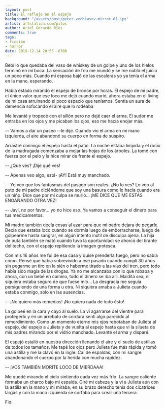 ```yaml
---
layout: post
title: El reflejo en el espejo
background: "/assets/post/peter-vechkasov-mirror-01.jpg"
artist: artstation.com/pitos
author: Ariel Gerardo Ríos
comments: true
tags:
- ficción
- horror
date: 2019-12-14 20:55 -0300
---
```

Bebí lo que quedaba del vaso de whiskey de un golpe y uno de los hielos terminó
en mi boca. La sensación de frío me inundó y se me nubló el juicio un poco más.
Cuando mi esposa bajó de las escaleras yo ya tenía el arma en la mano,
esperando.

Había estado mirando el espejo de bronce por horas. El espejo de mi padre, el
único valor que ese loco me dejó cuando murió, ahora estaba en el living de mi
casa arruinando el poco espacio que teníamos. Sentía un aura de demencia
sofocando el aire que lo rodeaba.

Me levanté y tropecé con el sillón pero no dejé caer el arma. El sudor me
entraba en los ojos y me picaban los ojos, eso me hacía enojar más.

-- Vamos a dar un paseo --le dije. Cuando vio el arma en mi mano izquierda, el
   aire abandonó su cuerpo en forma de suspiro.

Arrastré conmigo el espejo hasta el patio. La noche estaba límpida y el rocío
de la madrugada comenzaba a mojar las hojas de los árboles. La tomé con fuerza
por el pelo y la hice mirar de frente el espejo.

-- ¿Qué ves? ¡Dije qué ves!

-- Apenas veo algo, está- ¡AY! Está muy manchado.

-- Yo veo que los fantasmas del pasado son reales. ¿No lo ves? Lo veo al puto
   de mi padre diciéndome que soy una basura como lo hacía cuando era un niño.
   Dice que por mi culpa se murió... ¡ME DICE QUE ME ESTÁS ENGAÑANDO OTRA VEZ!

-- Javi, no por favor... yo no hice eso. Ya vamos a conseguir el dinero para
   tus medicamentos.

Mi madre también decía cosas al azar para que mi padre dejara de pegarle. Decía
que estaba loco cuando se dormía luego de emborracharse, luego de golpearme
hasta sangrar, en algún intento inútil de disculpa ajena. La hija de puta
también se mató cuando tuvo la oportunidad: se ahorcó del tirante del techo,
con el espejo repitiendo la imagen grotesca.

Con mis 16 años me fui de esa casa y quise prenderla fuego, pero no sabía cómo.
Pensé que había sobrevivido a ese pasado cuando cumplí 30 años sin pegarme un
tiro en la sién o haberme tirado a las vías del tren, pero todo había sido
magia de las drogas. Ya no me alcanzaba con lo que robaba y ahora, con un bebé
en camino, todo el dinero se iba allí. Maldita sea, ni siquiera estaba seguro
de que fuese mío... La desgracia me seguía persiguiendo de una forma u otra. Ni
siquiera amaba a Julieta cuando estaba conmigo, sólo en las ausencias.

-- ¡No quiero más remedios! ¡No quiero nada de todo ésto!

La golpeé en la cara y cayó al suelo. La vi agarrarse del vientre para
protegerlo y en un arrebato de cordura sentí algo parecido al remordimiento.
Como un momento eterno mis ojos rebotaban de Julieta al espejo, del espejo a
Julieta y de vuelta al espejo hasta que vi la silueta de mis padres mirando por
el vidrio manchado. Levanté el arma y disparé.

El espejó estalló en nuestra dirección llenando el aire y el suelo de astillas
de todos los tamaños. Me tapé los ojos pero Julieta fue más rápida y tomó una
astilla y me la clavó en la ingle. Caí de espaldas, con mi sangre abandonando
el cuerpo por la herida con mucha rapidez.

-- ¡VOS TAMBIÉN MORITE LOCO DE MIERDAAA!

Me quedé mirando el cielo sintiendo cada vez más frío. La sangre caliente
formaba un charco bajo mi espalda. Giré mi cabeza y la vi a Julieta aún con la
astilla en la mano y mi miraba; en su brazo derecho tenía dos cicatrices largas
y con la mano izquierda se cortaba para crear una tercera.

Fin.

